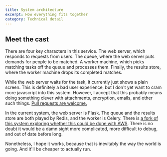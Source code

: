 ```yaml
---
title: System architecture
excerpt: How everything fits together
category: Technical detail
---
```


## Meet the cast
There are four key characters in this service. The web server, which responds to requests from users. The queue,
where the web server puts demands for people to be matched. A worker machine, which picks matching tasks off the
queue and processes them. Finally, the results store, where the worker machine drops its completed matches.

While the web server waits for the task, it currently just shows a plain screen. This is definitely a bad user
experience, but I don't yet want to cram more javascript into this system. However, I accept that this probably
means doing something clever with attachments, encryption, emails, and other such things.
[Pull requests are welcome.](https://www.github.com/jonodrew/mentor-match)

In the current system, the web server is Flask. The queue and the results store are both played by Redis, and the
worker is Celery. There is
[a fork of this system exploring whether this could be done with AWS](https://github.com/mforner13/mentor-match). There is no doubt it
would be a damn sight more complicated, more difficult to debug, and out of date before long.

Nonetheless, I hope it works, because that is inevitably the way the world is going. And it'll be cheaper to
actually run.
